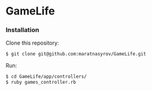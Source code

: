 # GameLife

### Installation

Clone this repository:
```sh
$ git clone git@github.com:maratnasyrov/GameLife.git
```

Run:
```sh
$ cd GameLife/app/controllers/
$ ruby games_controller.rb
```